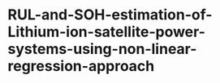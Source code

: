 # RUL-and-SOH-estimation-of-Lithium-ion-satellite-power-systems-using-non-linear-regression-approach
